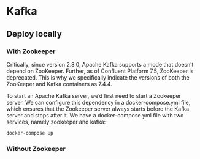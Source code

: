 # Kafka
## Deploy locally

### With Zookeeper

Critically, since version 2.8.0, Apache Kafka supports a mode that doesn’t depend on ZooKeeper. Further, as of Confluent Platform 7.5, ZooKeeper is deprecated. This is why we specifically indicate the versions of both the ZooKeeper and Kafka containers as 7.4.4.

To start an Apache Kafka server, we’d first need to start a Zookeeper server.
We can configure this dependency in a docker-compose.yml file, which ensures that the Zookeeper server always starts before the Kafka server and stops after it.
We have a docker-compose.yml file with two services, namely zookeeper and kafka:

```sh
docker-compose up
```

### Without Zookeeper

